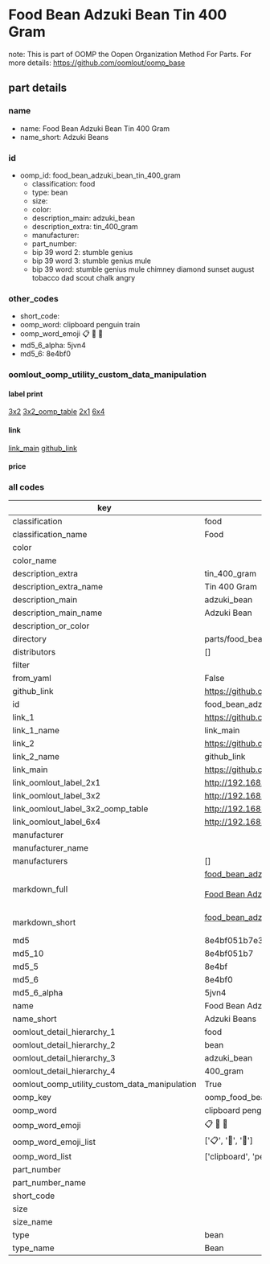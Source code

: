 # Food Bean Adzuki Bean Tin 400 Gram  

note: This is part of OOMP the Oopen Organization Method For Parts. For more details: https://github.com/oomlout/oomp_base

##  part details





### name
* name: Food Bean Adzuki Bean Tin 400 Gram
* name_short: Adzuki Beans
### id
* oomp_id: food_bean_adzuki_bean_tin_400_gram
  * classification: food
  * type: bean
  * size: 
  * color: 
  * description_main: adzuki_bean
  * description_extra: tin_400_gram
  * manufacturer: 
  * part_number: 
  * bip 39 word 2: stumble genius
  * bip 39 word 3: stumble genius mule
  * bip 39 word: stumble genius mule chimney diamond sunset august tobacco dad scout chalk angry

### other_codes
* short_code: 
* oomp_word: clipboard penguin train
* oomp_word_emoji :clipboard: :penguin: :train:
* md5_6_alpha: 5jvn4
* md5_6: 8e4bf0






### oomlout_oomp_utility_custom_data_manipulation
#### label print
[3x2](http://192.168.1.245:1112/?label=oomp%205jvn4)
[3x2_oomp_table](http://192.168.1.107:1112/?label=oomp%205jvn4)
[2x1](http://192.168.1.242:1112/?label=oomp%205jvn4)
[6x4](http://192.168.1.55:1112/?label=oomp%205jvn4)    

#### link

[link_main](https://github.com/oomlout/oomlout_oomp_current_version_messy/tree/main/parts/food_bean_adzuki_bean_tin_400_gram) [github_link](https://github.com/oomlout/oomlout_oomp_part_src/tree/main/parts/food_bean_adzuki_bean_tin_400_gram)                             

#### price







### all codes 
| key | value |  
| --- | --- |  
| classification | food |  
| classification_name | Food |  
| color |  |  
| color_name |  |  
| description_extra | tin_400_gram |  
| description_extra_name | Tin 400 Gram |  
| description_main | adzuki_bean |  
| description_main_name | Adzuki Bean |  
| description_or_color |   |  
| directory | parts/food_bean_adzuki_bean_tin_400_gram |  
| distributors | [] |  
| filter |  |  
| from_yaml | False |  
| github_link | https://github.com/oomlout/oomlout_oomp_part_src/tree/main/parts/food_bean_adzuki_bean_tin_400_gram |  
| id | food_bean_adzuki_bean_tin_400_gram |  
| link_1 | https://github.com/oomlout/oomlout_oomp_current_version_messy/tree/main/parts/food_bean_adzuki_bean_tin_400_gram |  
| link_1_name | link_main |  
| link_2 | https://github.com/oomlout/oomlout_oomp_part_src/tree/main/parts/food_bean_adzuki_bean_tin_400_gram |  
| link_2_name | github_link |  
| link_main | https://github.com/oomlout/oomlout_oomp_current_version_messy/tree/main/parts/food_bean_adzuki_bean_tin_400_gram |  
| link_oomlout_label_2x1 | http://192.168.1.242:1112/?label=oomp%205jvn4 |  
| link_oomlout_label_3x2 | http://192.168.1.245:1112/?label=oomp%205jvn4 |  
| link_oomlout_label_3x2_oomp_table | http://192.168.1.107:1112/?label=oomp%205jvn4 |  
| link_oomlout_label_6x4 | http://192.168.1.55:1112/?label=oomp%205jvn4 |  
| manufacturer |  |  
| manufacturer_name |  |  
| manufacturers | [] |  
| markdown_full | [food_bean_adzuki_bean_tin_400_gram](https://github.com/oomlout/oomlout_oomp_current_version_messy/tree/main/parts/food_bean_adzuki_bean_tin_400_gram)<br>[](https://github.com/oomlout/oomlout_oomp_current_version_messy/tree/main/parts/food_bean_adzuki_bean_tin_400_gram)<br>[Food Bean Adzuki Bean Tin 400 Gram](https://github.com/oomlout/oomlout_oomp_current_version_messy/tree/main/parts/food_bean_adzuki_bean_tin_400_gram)<br><br> |  
| markdown_short | [food_bean_adzuki_bean_tin_400_gram](https://github.com/oomlout/oomlout_oomp_current_version_messy/tree/main/parts/food_bean_adzuki_bean_tin_400_gram)<br><br> |  
| md5 | 8e4bf051b7e321e7661e928122983ebd |  
| md5_10 | 8e4bf051b7 |  
| md5_5 | 8e4bf |  
| md5_6 | 8e4bf0 |  
| md5_6_alpha | 5jvn4 |  
| name | Food Bean Adzuki Bean Tin 400 Gram |  
| name_short | Adzuki Beans |  
| oomlout_detail_hierarchy_1 | food |  
| oomlout_detail_hierarchy_2 | bean |  
| oomlout_detail_hierarchy_3 | adzuki_bean |  
| oomlout_detail_hierarchy_4 | 400_gram |  
| oomlout_oomp_utility_custom_data_manipulation | True |  
| oomp_key | oomp_food_bean_adzuki_bean_tin_400_gram |  
| oomp_word | clipboard penguin train |  
| oomp_word_emoji | :clipboard: :penguin: :train: |  
| oomp_word_emoji_list | [':clipboard:', ':penguin:', ':train:'] |  
| oomp_word_list | ['clipboard', 'penguin', 'train'] |  
| part_number |  |  
| part_number_name |  |  
| short_code |  |  
| size |  |  
| size_name |  |  
| type | bean |  
| type_name | Bean |  
